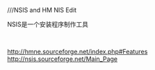 ///NSIS and HM NIS Edit <br /><p>NSIS是一个安装程序制作工具</p><p>&nbsp;</p>http://hmne.sourceforge.net/index.php#Features<br />http://nsis.sourceforge.net/Main_Page<br /><br />